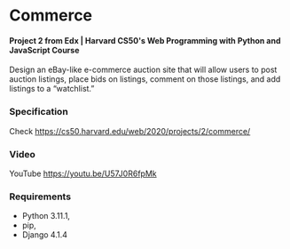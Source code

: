 # Commerce

#### Project 2 from Edx | Harvard CS50's Web Programming with Python and JavaScript Course

Design an eBay-like e-commerce auction site that will allow users to post auction listings, place bids on listings,
comment on those listings, and add listings to a “watchlist.”

### Specification

Check https://cs50.harvard.edu/web/2020/projects/2/commerce/

### Video

YouTube https://youtu.be/U57J0R6fpMk

### Requirements

* Python 3.11.1,
* pip,
* Django 4.1.4